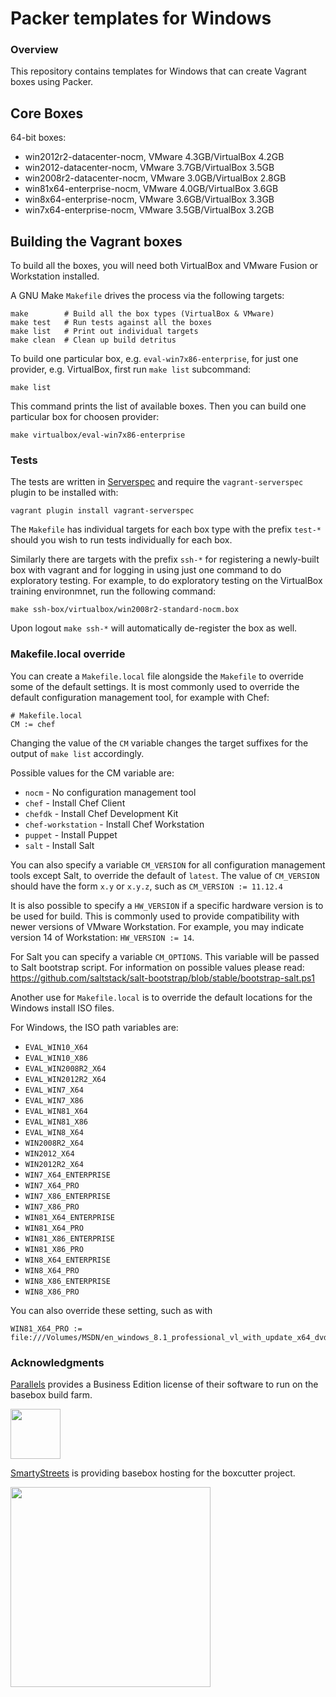 # Packer templates for Windows

### Overview

This repository contains templates for Windows that can create
Vagrant boxes using Packer.

## Core Boxes

64-bit boxes:

* win2012r2-datacenter-nocm, VMware 4.3GB/VirtualBox 4.2GB
* win2012-datacenter-nocm, VMware 3.7GB/VirtualBox 3.5GB
* win2008r2-datacenter-nocm, VMware 3.0GB/VirtualBox 2.8GB
* win81x64-enterprise-nocm, VMware 4.0GB/VirtualBox 3.6GB
* win8x64-enterprise-nocm, VMware 3.6GB/VirtualBox 3.3GB
* win7x64-enterprise-nocm, VMware 3.5GB/VirtualBox 3.2GB

## Building the Vagrant boxes

To build all the boxes, you will need both VirtualBox and VMware Fusion or Workstation installed.

A GNU Make `Makefile` drives the process via the following targets:

    make        # Build all the box types (VirtualBox & VMware)
    make test   # Run tests against all the boxes
    make list   # Print out individual targets
    make clean  # Clean up build detritus

To build one particular box, e.g. `eval-win7x86-enterprise`, for just one provider, e.g. VirtualBox, first run `make list` subcommand:
```
make list
```

This command prints the list of available boxes. Then you can build one particular box for choosen provider:
```
make virtualbox/eval-win7x86-enterprise
```

### Tests

The tests are written in [Serverspec](http://serverspec.org) and require the
`vagrant-serverspec` plugin to be installed with:

    vagrant plugin install vagrant-serverspec

The `Makefile` has individual targets for each box type with the prefix
`test-*` should you wish to run tests individually for each box.

Similarly there are targets with the prefix `ssh-*` for registering a
newly-built box with vagrant and for logging in using just one command to
do exploratory testing.  For example, to do exploratory testing
on the VirtualBox training environmnet, run the following command:

    make ssh-box/virtualbox/win2008r2-standard-nocm.box

Upon logout `make ssh-*` will automatically de-register the box as well.

### Makefile.local override

You can create a `Makefile.local` file alongside the `Makefile` to override
some of the default settings.  It is most commonly used to override the
default configuration management tool, for example with Chef:

    # Makefile.local
    CM := chef

Changing the value of the `CM` variable changes the target suffixes for
the output of `make list` accordingly.

Possible values for the CM variable are:

* `nocm` - No configuration management tool
* `chef` - Install Chef Client
* `chefdk` - Install Chef Development Kit
* `chef-workstation` - Install Chef Workstation
* `puppet` - Install Puppet
* `salt`  - Install Salt

You can also specify a variable `CM_VERSION` for all configuration management
tools except Salt, to override the default of `latest`.
The value of `CM_VERSION` should have the form `x.y` or `x.y.z`,
such as `CM_VERSION := 11.12.4`

It is also possible to specify a `HW_VERSION` if a specific hardware
version is to be used for build. This is commonly used to provide
compatibility with newer versions of VMware Workstation. For example,
you may indicate version 14 of Workstation: `HW_VERSION := 14`.

For Salt you can specify a variable `CM_OPTIONS`. This variable will be passed
to Salt bootstrap script. For information on possible values please read:
https://github.com/saltstack/salt-bootstrap/blob/stable/bootstrap-salt.ps1

Another use for `Makefile.local` is to override the default locations
for the Windows install ISO files.

For Windows, the ISO path variables are:

* `EVAL_WIN10_X64`
* `EVAL_WIN10_X86`
* `EVAL_WIN2008R2_X64`
* `EVAL_WIN2012R2_X64`
* `EVAL_WIN7_X64`
* `EVAL_WIN7_X86`
* `EVAL_WIN81_X64`
* `EVAL_WIN81_X86`
* `EVAL_WIN8_X64`
* `WIN2008R2_X64`
* `WIN2012_X64`
* `WIN2012R2_X64`
* `WIN7_X64_ENTERPRISE`
* `WIN7_X64_PRO`
* `WIN7_X86_ENTERPRISE`
* `WIN7_X86_PRO`
* `WIN81_X64_ENTERPRISE`
* `WIN81_X64_PRO`
* `WIN81_X86_ENTERPRISE`
* `WIN81_X86_PRO`
* `WIN8_X64_ENTERPRISE`
* `WIN8_X64_PRO`
* `WIN8_X86_ENTERPRISE`
* `WIN8_X86_PRO`

You can also override these setting, such as with

    WIN81_X64_PRO := file:///Volumes/MSDN/en_windows_8.1_professional_vl_with_update_x64_dvd_4065194.iso

### Acknowledgments

[Parallels](http://www.parallels.com/) provides a Business Edition license of
their software to run on the basebox build farm.

<img src="http://www.parallels.com/fileadmin/images/corporate/brand-assets/images/logo-knockout-on-red.jpg" width="80">

[SmartyStreets](http://www.smartystreets.com) is providing basebox hosting for the boxcutter project.

<img src="https://d79i1fxsrar4t.cloudfront.net/images/brand/smartystreets.65887aa3.png" width="320">
